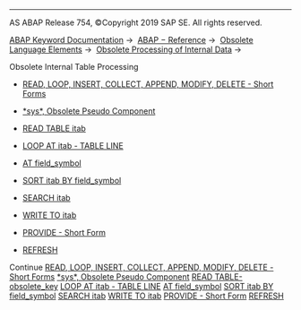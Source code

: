   

* * *

AS ABAP Release 754, ©Copyright 2019 SAP SE. All rights reserved.

[ABAP Keyword Documentation](https://help.sap.com/doc/abapdocu_754_index_htm/7.54/en-US/abenabap.htm) →  [ABAP − Reference](https://help.sap.com/doc/abapdocu_754_index_htm/7.54/en-US/abenabap_reference.htm) →  [Obsolete Language Elements](https://help.sap.com/doc/abapdocu_754_index_htm/7.54/en-US/abenabap_obsolete.htm) →  [Obsolete Processing of Internal Data](https://help.sap.com/doc/abapdocu_754_index_htm/7.54/en-US/abendata_internal_obsolete.htm) → 

Obsolete Internal Table Processing

-   [READ, LOOP, INSERT, COLLECT, APPEND, MODIFY, DELETE - Short Forms](https://help.sap.com/doc/abapdocu_754_index_htm/7.54/en-US/abenitab_short_forms.htm)

-   [\*sys\*, Obsolete Pseudo Component](https://help.sap.com/doc/abapdocu_754_index_htm/7.54/en-US/abensys_table_body.htm)

-   [READ TABLE itab](https://help.sap.com/doc/abapdocu_754_index_htm/7.54/en-US/abapread_table_obsolet.htm)

-   [LOOP AT itab - TABLE LINE](https://help.sap.com/doc/abapdocu_754_index_htm/7.54/en-US/abaploop_table_line.htm)

-   [AT field\_symbol](https://help.sap.com/doc/abapdocu_754_index_htm/7.54/en-US/abapat_itab_obsolete.htm)

-   [SORT itab BY field\_symbol](https://help.sap.com/doc/abapdocu_754_index_htm/7.54/en-US/abapsort_itab_obsolete.htm)

-   [SEARCH itab](https://help.sap.com/doc/abapdocu_754_index_htm/7.54/en-US/abapsearch_itab.htm)

-   [WRITE TO itab](https://help.sap.com/doc/abapdocu_754_index_htm/7.54/en-US/abapwrite_to_itab.htm)

-   [PROVIDE - Short Form](https://help.sap.com/doc/abapdocu_754_index_htm/7.54/en-US/abapprovide_obsolete.htm)

-   [REFRESH](https://help.sap.com/doc/abapdocu_754_index_htm/7.54/en-US/abaprefresh_itab.htm)

Continue
[READ, LOOP, INSERT, COLLECT, APPEND, MODIFY, DELETE - Short Forms](https://help.sap.com/doc/abapdocu_754_index_htm/7.54/en-US/abenitab_short_forms.htm)
[\*sys\*, Obsolete Pseudo Component](https://help.sap.com/doc/abapdocu_754_index_htm/7.54/en-US/abensys_table_body.htm)
[READ TABLE- obsolete\_key](https://help.sap.com/doc/abapdocu_754_index_htm/7.54/en-US/abapread_table_obsolet.htm)
[LOOP AT itab - TABLE LINE](https://help.sap.com/doc/abapdocu_754_index_htm/7.54/en-US/abaploop_table_line.htm)
[AT field\_symbol](https://help.sap.com/doc/abapdocu_754_index_htm/7.54/en-US/abapat_itab_obsolete.htm)
[SORT itab BY field\_symbol](https://help.sap.com/doc/abapdocu_754_index_htm/7.54/en-US/abapsort_itab_obsolete.htm)
[SEARCH itab](https://help.sap.com/doc/abapdocu_754_index_htm/7.54/en-US/abapsearch_itab.htm)
[WRITE TO itab](https://help.sap.com/doc/abapdocu_754_index_htm/7.54/en-US/abapwrite_to_itab.htm)
[PROVIDE - Short Form](https://help.sap.com/doc/abapdocu_754_index_htm/7.54/en-US/abapprovide_obsolete.htm)
[REFRESH](https://help.sap.com/doc/abapdocu_754_index_htm/7.54/en-US/abaprefresh_itab.htm)